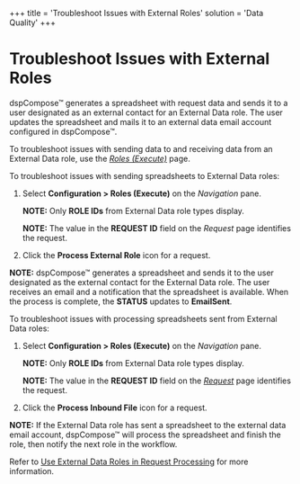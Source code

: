 +++
title = 'Troubleshoot Issues with External Roles'
solution = 'Data Quality'
+++

# Troubleshoot Issues with External Roles

dspCompose™ generates a spreadsheet with request data and sends it to a
user designated as an external contact for an External Data role. The
user updates the spreadsheet and mails it to an external data email
account configured in dspCompose™.

To troubleshoot issues with sending data to and receiving data from an
External Data role, use the *[Roles
(Execute)](../Page_Desc/Roles_Execute)* page.

To troubleshoot issues with sending spreadsheets to External Data roles:

1.  Select **Configuration \> Roles (Execute)** on the *Navigation*
    pane.
    
    **NOTE:** Only **ROLE IDs** from External Data role types display.
    
    **NOTE:** The value in the **REQUEST ID** field on the *Request*
    page identifies the request.

2.  Click the **Process External Role** icon for a request.

**NOTE:** dspCompose™ generates a spreadsheet and sends it to the user
designated as the external contact for the External Data role. The user
receives an email and a notification that the spreadsheet is available.
When the process is complete, the **STATUS** updates to **EmailSent**.

To troubleshoot issues with processing spreadsheets sent from External
Data roles:

1.  Select **Configuration \> Roles (Execute)** on the *Navigation*
    pane.
    
    **NOTE:** Only **ROLE IDs** from External Data role types display.
    
    **NOTE:** The value in the **REQUEST ID** field on the
    *[Request](../Page_Desc/Request_H)* page identifies the request.

2.  Click the **Process Inbound File** icon for a request.

**NOTE:** If the External Data role has sent a spreadsheet to the
external data email account, dspCompose™ will process the spreadsheet
and finish the role, then notify the next role in the workflow.

Refer to [Use External Data Roles in Request
Processing](Use_External_Data_Roles_in_Request_Processing) for more
information.
